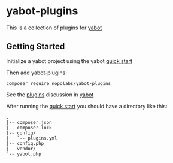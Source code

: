# yabot-plugins

This is a collection of plugins for [yabot](https://github.com/nopolabs/yabot)

## Getting Started

Initialize a yabot project using the yabot 
[quick start](https://github.com/nopolabs/yabot#quick-start)

Then add yabot-plugins:

    composer require nopolabs/yabot-plugins

See the
[plugins](https://github.com/nopolabs/yabot#plugins-)
discussion in [yabot](https://github.com/nopolabs/yabot)

After running the
[quick start](https://github.com/nopolabs/yabot#quick-start)
you should have a directory like this:

    .
    |-- composer.json
    |-- composer.lock
    |-- config/
    |   `-- plugins.yml
    |-- config.php
    |-- vendor/
    `-- yabot.php
